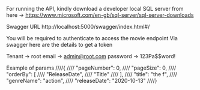 For running the API, kindly download a developer local SQL server from here -> https://www.microsoft.com/en-gb/sql-server/sql-server-downloads

Swagger URL http://localhost:5000/swagger/index.html#/

You will be required to authenticate to access the movie endpoint
Via swagger here are the details to get a token 

Tenant -> root 
email -> admin@root.com
password -> 123Pa$$word!

Example of params 
////{
////  "pageNumber": 0,
////  "pageSize": 0,
////  "orderBy": [
////    "ReleaseDate",
////   "Title"
////  ],
////  "title": "the f",
////  "genreName": "action",
////   "releaseDate": "2020-10-13"
////}
